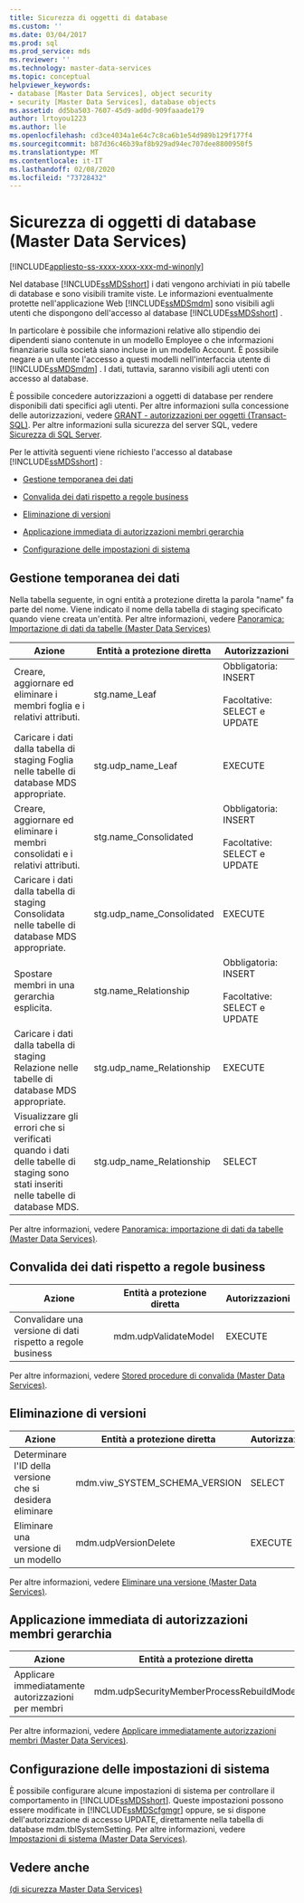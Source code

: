 ```yaml
---
title: Sicurezza di oggetti di database
ms.custom: ''
ms.date: 03/04/2017
ms.prod: sql
ms.prod_service: mds
ms.reviewer: ''
ms.technology: master-data-services
ms.topic: conceptual
helpviewer_keywords:
- database [Master Data Services], object security
- security [Master Data Services], database objects
ms.assetid: dd5ba503-7607-45d9-ad0d-909faaade179
author: lrtoyou1223
ms.author: lle
ms.openlocfilehash: cd3ce4034a1e64c7c8ca6b1e54d989b129f177f4
ms.sourcegitcommit: b87d36c46b39af8b929ad94ec707dee8800950f5
ms.translationtype: MT
ms.contentlocale: it-IT
ms.lasthandoff: 02/08/2020
ms.locfileid: "73728432"
---
```

# <a name="database-object-security-master-data-services"></a>Sicurezza di oggetti di database (Master Data Services)

[!INCLUDE[appliesto-ss-xxxx-xxxx-xxx-md-winonly](../includes/appliesto-ss-xxxx-xxxx-xxx-md-winonly.md)]

  Nel database [!INCLUDE[ssMDSshort](../includes/ssmdsshort-md.md)] i dati vengono archiviati in più tabelle di database e sono visibili tramite viste. Le informazioni eventualmente protette nell'applicazione Web [!INCLUDE[ssMDSmdm](../includes/ssmdsmdm-md.md)] sono visibili agli utenti che dispongono dell'accesso al database [!INCLUDE[ssMDSshort](../includes/ssmdsshort-md.md)] .  
  
 In particolare è possibile che informazioni relative allo stipendio dei dipendenti siano contenute in un modello Employee o che informazioni finanziarie sulla società siano incluse in un modello Account. È possibile negare a un utente l'accesso a questi modelli nell'interfaccia utente di [!INCLUDE[ssMDSmdm](../includes/ssmdsmdm-md.md)] . I dati, tuttavia, saranno visibili agli utenti con accesso al database.  
  
 È possibile concedere autorizzazioni a oggetti di database per rendere disponibili dati specifici agli utenti. Per altre informazioni sulla concessione delle autorizzazioni, vedere [GRANT - autorizzazioni per oggetti &#40;Transact-SQL&#41;](../t-sql/statements/grant-object-permissions-transact-sql.md). Per altre informazioni sulla sicurezza del server SQL, vedere [Sicurezza di SQL Server](../relational-databases/security/securing-sql-server.md).  
  
 Per le attività seguenti viene richiesto l'accesso al database [!INCLUDE[ssMDSshort](../includes/ssmdsshort-md.md)] :  
  
-   [Gestione temporanea dei dati](#Staging)  
  
-   [Convalida dei dati rispetto a regole business](#rules)  
  
-   [Eliminazione di versioni](#Versions)  
  
-   [Applicazione immediata di autorizzazioni membri gerarchia](#Hierarchy)  
  
-   [Configurazione delle impostazioni di sistema](#SysSettings)  
  
##  <a name="Staging"></a>Gestione temporanea dei dati  
 Nella tabella seguente, in ogni entità a protezione diretta la parola "name" fa parte del nome. Viene indicato il nome della tabella di staging specificato quando viene creata un'entità. Per altre informazioni, vedere [Panoramica: Importazione di dati da tabelle &#40;Master Data Services&#41;](../master-data-services/overview-importing-data-from-tables-master-data-services.md)  
  
|Azione|Entità a protezione diretta|Autorizzazioni|  
|------------|----------------|-----------------|  
|Creare, aggiornare ed eliminare i membri foglia e i relativi attributi.|stg.name_Leaf|Obbligatoria: INSERT<br /><br /> Facoltative: SELECT e UPDATE|  
|Caricare i dati dalla tabella di staging Foglia nelle tabelle di database MDS appropriate.|stg.udp_name_Leaf|EXECUTE|  
|Creare, aggiornare ed eliminare i membri consolidati e i relativi attributi.|stg.name_Consolidated|Obbligatoria: INSERT<br /><br /> Facoltative: SELECT e UPDATE|  
|Caricare i dati dalla tabella di staging Consolidata nelle tabelle di database MDS appropriate.|stg.udp_name_Consolidated|EXECUTE|  
|Spostare membri in una gerarchia esplicita.|stg.name_Relationship|Obbligatoria: INSERT<br /><br /> Facoltative: SELECT e UPDATE|  
|Caricare i dati dalla tabella di staging Relazione nelle tabelle di database MDS appropriate.|stg.udp_name_Relationship|EXECUTE|  
|Visualizzare gli errori che si verificati quando i dati delle tabelle di staging sono stati inseriti nelle tabelle di database MDS.|stg.udp_name_Relationship|SELECT|  
  
 Per altre informazioni, vedere [Panoramica: importazione di dati da tabelle &#40;Master Data Services&#41;](../master-data-services/overview-importing-data-from-tables-master-data-services.md).  
  
##  <a name="rules"></a>Convalida dei dati rispetto a regole business  
  
|Azione|Entità a protezione diretta|Autorizzazioni|  
|------------|---------------|-----------------|  
|Convalidare una versione di dati rispetto a regole business|mdm.udpValidateModel|EXECUTE|  
  
 Per altre informazioni, vedere [Stored procedure di convalida &#40;Master Data Services&#41;](../master-data-services/validation-stored-procedure-master-data-services.md).  
  
##  <a name="Versions"></a>Eliminazione di versioni  
  
|Azione|Entità a protezione diretta|Autorizzazioni|  
|------------|----------------|-----------------|  
|Determinare l'ID della versione che si desidera eliminare|mdm.viw_SYSTEM_SCHEMA_VERSION|SELECT|  
|Eliminare una versione di un modello|mdm.udpVersionDelete|EXECUTE|  
  
 Per altre informazioni, vedere [Eliminare una versione &#40;Master Data Services&#41;](../master-data-services/delete-a-version-master-data-services.md).  
  
##  <a name="Hierarchy"></a>Applicazione immediata di autorizzazioni membri gerarchia  
  
|Azione|Entità a protezione diretta|Autorizzazioni|  
|------------|----------------|-----------------|  
|Applicare immediatamente autorizzazioni per membri|mdm.udpSecurityMemberProcessRebuildModel|EXECUTE|  
  
 Per altre informazioni, vedere [Applicare immediatamente autorizzazioni membri &#40;Master Data Services&#41;](../master-data-services/immediately-apply-member-permissions-master-data-services.md).  
  
##  <a name="SysSettings"></a>Configurazione delle impostazioni di sistema  
 È possibile configurare alcune impostazioni di sistema per controllare il comportamento in [!INCLUDE[ssMDSshort](../includes/ssmdsshort-md.md)]. Queste impostazioni possono essere modificate in [!INCLUDE[ssMDScfgmgr](../includes/ssmdscfgmgr-md.md)] oppure, se si dispone dell'autorizzazione di accesso UPDATE, direttamente nella tabella di database mdm.tblSystemSetting. Per altre informazioni, vedere [Impostazioni di sistema &#40;Master Data Services&#41;](../master-data-services/system-settings-master-data-services.md).  
  
## <a name="see-also"></a>Vedere anche  
 [&#40;di sicurezza Master Data Services&#41;](../master-data-services/security-master-data-services.md)  
  
  
